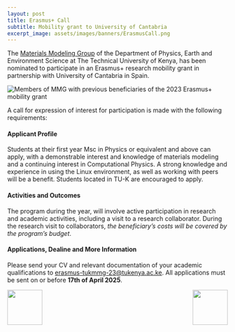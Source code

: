 ```yaml
---
layout: post
title: Erasmus+ Call
subtitle: Mobility grant to University of Cantabria
excerpt_image: assets/images/banners/ErasmusCall.png
---
```

<style>
    .erasmus-call {
        display: flex;
        justify-content: space-between;
        align-items: center;
    }
    .erasmus-call .unican-logo {
        width: 80px;
    }
    .erasmus-call .tuk-logo {
        width: 80px; 
    } 
</style>

The [Materials Modeling Group](https://materials-modelling-group.github.io) of the Department of 
Physics, Earth and Environment Science at The Technical University of Kenya, has been nominated to
participate in an Erasmus+ research mobility grant in partnership with University of Cantabria in 
Spain.

<img src="assets/images/posters/Erasmus-photo-2023.jpeg" alt="Members of MMG with previous beneficiaries of the 2023 Erasmus+ mobility grant" title="Members of MMG with previous beneficiaries of the 2023 Erasmus+ mobility grant">

A call for expression of interest for participation is made with the following requirements:
#### Applicant Profile
Students at their first year Msc in Physics or equivalent and above can apply,
with a demonstrable interest and knowledge of materials modeling and a continuing
interest in Computational Physics. A strong knowledge and experience in using the
Linux environment, as well as working with peers will be a benefit. Students
located in TU-K are encouraged to apply.

#### Activities and Outcomes
The program during the year, will involve active participation in research and academic
activities, including a visit to a research collaborator. During the research visit to 
collaborators, *the beneficiary’s costs will be covered by the program’s budget*.

#### Applications, Dealine and More Information
Please send your CV and relevant documentation of your academic qualifications to
[erasmus-tukmmg-23@tukenya.ac.ke](mailto:erasmus-tukmmg-23@tukenya.ac.ke).
All applications must be sent on or before **17th of April 2025**.

<div class="erasmus-call">
    <img src="assets/images/logos/tuk-logo.webp" class="tuk-logo" alt="">
    <img src="assets/images/logos/unican-logo.jpg" class="unican-logo" alt="">
</div>
